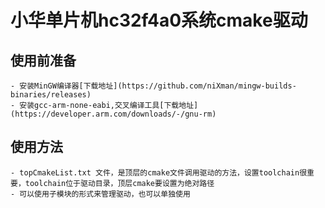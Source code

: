 # 小华单片机hc32f4a0系统cmake驱动
## 使用前准备
    - 安装MinGW编译器[下载地址](https://github.com/niXman/mingw-builds-binaries/releases)
    - 安装gcc-arm-none-eabi,交叉编译工具[下载地址](https://developer.arm.com/downloads/-/gnu-rm)
## 使用方法
    - topCmakeList.txt 文件，是顶层的cmake文件调用驱动的方法，设置toolchain很重要，toolchain位于驱动目录，顶层cmake要设置为绝对路径
    - 可以使用子模块的形式来管理驱动，也可以单独使用